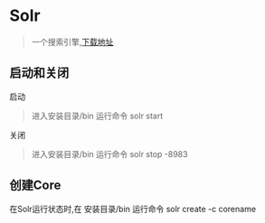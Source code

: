 # Solr

> 一个搜索引擎,[下载地址](https://solr.apache.org/downloads.html)

## 启动和关闭

启动
> 进入安装目录/bin 运行命令 solr start

关闭

> 进入安装目录/bin 运行命令 solr stop -8983

## 创建Core

在Solr运行状态时,在 安装目录/bin 运行命令 solr create -c corename

